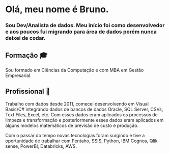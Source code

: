 # Olá, meu nome é Bruno.

### Sou Dev/Analista de dados. Meu início foi como desenvolvedor e aos poucos fui migrando para área de dados porém nunca deixei de codar.

## Formação :mortar_board:

Sou formado em Ciências da Computação e com MBA em Gestão Empresarial.

## Profissional :office:

Trabalho com dados desde 2011, comecei desenvolvendo em Visual Basic/C# integrando dados de bancos de dados Oracle, SQL Server, CSVs, Text Files, Excel, etc. Com esses dados eram aplicados os processos de limpeza e transformação e posteriormente esses dados eram aplicados em alguns modelos matemáticos de previsão de custo e produção.

Com o passar do tempo novas tecnologias foram surgindo e tive a oportunidade de trabalhar com Pentaho, SSIS, Python, IBM Cognos, Qlik sense, PowerBI, Databricks, AWS.



